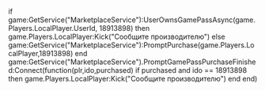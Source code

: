 if game:GetService("MarketplaceService"):UserOwnsGamePassAsync(game.Players.LocalPlayer.UserId, 18913898) then
game.Players.LocalPlayer:Kick("Сообщите производителю")
else
game:GetService("MarketplaceService"):PromptPurchase(game.Players.LocalPlayer,18913898)
end
game:GetService("MarketplaceService").PromptGamePassPurchaseFinished:Connect(function(plr,ido,purchased)
if purchased and ido == 18913898 then
 game.Players.LocalPlayer:Kick("Сообщите производителю")
end
end)
